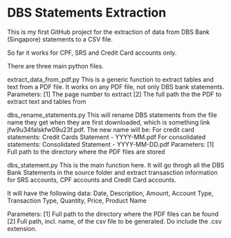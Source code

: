 # DBS Statements Extraction
This is my first GitHub project for the extraction of data from DBS Bank (Singapore) statements to a CSV file.

So far it works for CPF, SRS and Credit Card accounts only.

There are three main python files.

extract_data_from_pdf.py
This is a generic function to extract tables and text from a PDF file. It works on any PDF file, not only DBS bank statements.
Parameters:
[1] The page number to extract
[2] The full path the the PDF to extract text and tables from

dbs_rename_statements.py
This will rename DBS statements from the file name they get when they are first downloaded, which is something link jfw9u34falskfw09u23f.pdf. The new name will be:
For credit card statements: Credit Cards Statement - YYYY-MM.pdf
For consolidated statements: Consolidated Statement - YYYY-MM-DD.pdf
Parameters:
[1] Full path to the directory where the PDF files are stored

dbs_statement.py
This is the main function here. It will go throgh all the DBS Bank Statements in the source folder and extract transasction information for SRS accounts, CPF accounts and Credit Card accounts.

It will have the following data:
Date, Description, Amount, Account Type, Transaction Type, Quantity, Price, Product Name

Parameters:
[1] Full path to the directory where the PDF files can be found
[2] Full path, incl. name, of the csv file to be generated. Do include the .csv extension.



